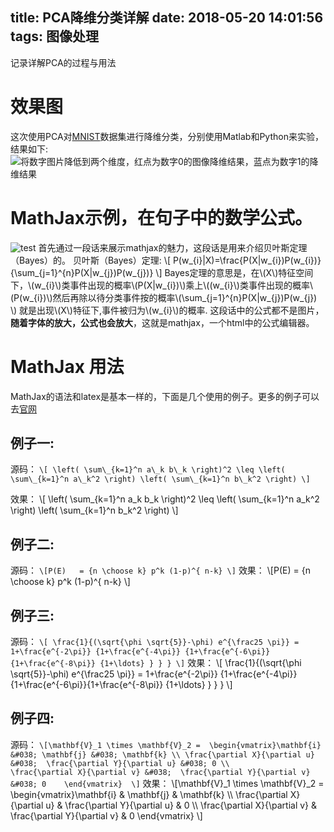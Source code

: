 title: PCA降维分类详解
date: 2018-05-20 14:01:56
tags: 图像处理
---
记录详解PCA的过程与用法
<!--more-->

<script type="text/javascript" src="http://cdn.mathjax.org/mathjax/latest/MathJax.js?config=TeX-AMS-MML_HTMLorMML"></script>

# 效果图
这次使用PCA对[MNIST](http://yann.lecun.com/exdb/mnist/)数据集进行降维分类，分别使用Matlab和Python来实验，结果如下:
![将数字图片降低到两个维度，红点为数字0的图像降维结果，蓝点为数字1的降维结果](http://zhaochenqiu.github.io/imgs/pca/exp1.png)




# MathJax示例，在句子中的数学公式。 
![test](http://zhaochenqiu.github.io/img/1p1543.jpg)
首先通过一段话来展示mathjax的魅力，这段话是用来介绍贝叶斯定理（Bayes）的。
贝叶斯（Bayes）定理:
    \\[ P(w\_{i}|X)=\frac{P(X|w\_{i})P(w\_{i})}{\sum\_{j=1}^{n}P(X|w\_{j})P(w\_{j})}  \\]
Bayes定理的意思是，在\\(X\\)特征空间下，\\(w\_{i}\\)类事件出现的概率\\(P(X|w\_{i})\\)乘上\\((w\_{i}\\)类事件出现的概率\\(P(w\_{i})\\)然后再除以待分类事件按的概率\\(\sum\_{j=1}^{n}P(X|w\_{j})P(w\_{j}) \\) 就是出现\\(X\\)特征下,事件被归为\\(w\_{i}\\)的概率.
这段话中的公式都不是图片，**随着字体的放大，公式也会放大**，这就是mathjax，一个html中的公式编辑器。

# MathJax 用法
MathJax的语法和latex是基本一样的，下面是几个使用的例子。更多的例子可以去[官网](http://www.mathjax.org/demos/tex-samples/)
## 例子一:
源码：
    `\[ \left( \sum\_{k=1}^n a\_k b\_k \right)^2 \leq \left( \sum\_{k=1}^n a\_k^2 \right) \left( \sum\_{k=1}^n b\_k^2 \right) \]`

效果：
    \\[ \left( \sum\_{k=1}^n a\_k b\_k \right)^2 \leq \left( \sum\_{k=1}^n a\_k^2 \right) \left( \sum\_{k=1}^n b\_k^2 \right) \\]


## 例子二:
源码：
    `\[P(E)   = {n \choose k} p^k (1-p)^{ n-k} \]`
效果：
    \\[P(E)   = {n \choose k} p^k (1-p)^{ n-k} \\]

## 例子三:
源码：
    `\[ \frac{1}{(\sqrt{\phi \sqrt{5}}-\phi) e^{\frac25 \pi}} = 1+\frac{e^{-2\pi}} {1+\frac{e^{-4\pi}} {1+\frac{e^{-6\pi}}{1+\frac{e^{-8\pi}} {1+\ldots} } } } \]`
效果：
    \\[ \frac{1}{(\sqrt{\phi \sqrt{5}}-\phi) e^{\frac25 \pi}} = 1+\frac{e^{-2\pi}} {1+\frac{e^{-4\pi}} {1+\frac{e^{-6\pi}}{1+\frac{e^{-8\pi}} {1+\ldots} } } } \\]

## 例子四:
源码：
`\[\mathbf{V}_1 \times \mathbf{V}_2 =  \begin{vmatrix}\mathbf{i} &#038; \mathbf{j} &#038; \mathbf{k} \\ \frac{\partial X}{\partial u} &#038;  \frac{\partial Y}{\partial u} &#038; 0 \\               \frac{\partial X}{\partial v} &#038;  \frac{\partial Y}{\partial v} &#038; 0    \end{vmatrix}  \]`
效果：
\\[\mathbf{V}\_1 \times \mathbf{V}\_2 =  \begin{vmatrix}\mathbf{i} &#038; \mathbf{j} &#038; \mathbf{k} \\\\ \frac{\partial X}{\partial u} &#038;  \frac{\partial Y}{\partial u} &#038; 0 \\\\               \frac{\partial X}{\partial v} &#038;  \frac{\partial Y}{\partial v} &#038; 0    \end{vmatrix}  \\]
